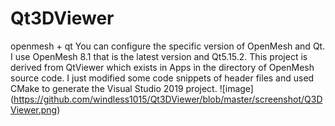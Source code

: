 # Qt3DViewer
openmesh + qt
You can configure the specific version of OpenMesh and Qt. I use OpenMesh 8.1 that is the latest version and Qt5.15.2. This project is derived from QtViewer which exists in Apps in the directory of OpenMesh source code. I just modified some code snippets of header files and used CMake to generate the Visual Studio 2019 project.
![image] (https://github.com/windless1015/Qt3DViewer/blob/master/screenshot/Q3DViewer.png)
